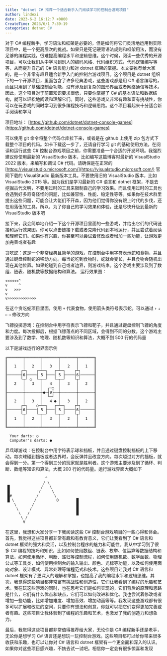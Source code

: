 ```yaml
---
title: "dotnet C# 推荐一个适合新手入门阅读学习的控制台游戏项目"
author: lindexi
date: 2023-6-2 16:12:7 +0800
CreateTime: 2023/6/1 7:39:19
categories: dotnet C#
---
```


对于 C# 编程新手，学习语法和框架是必要的，但是如何将它们灵活地运用到实际项目中，是一个更高层次的挑战。如果只是死记硬背语法规则和框架用法，而没有足够的编程实践，很难提高编程水平和逻辑思维。这个时候，阅读一些优秀的开源项目，可以让我们从中学习到别人的编码风格、代码组织方式，代码逻辑编写等等，从而提升自己的 C# 语言能力和对 dotnet 框架的掌握。本文要推荐给大家的，是一个非常有趣且适合新手入门的控制台游戏项目。这个项目是 dotnet 组织下的一个开源项目，里面包含了许多经典游戏，这些游戏都是用 C# 语言编写的，而且只用到了基础控制台功能，没有涉及到复杂的图形界面或者网络通信等技术。因此，这个项目对于前置知识要求很低，只要你掌握了 C# 的基本语法和数据结构，就可以轻松地阅读和理解它们。同时，这些游戏又非常有趣和富有挑战性，你可以在玩游戏的同时学习到很多编程技巧和逻辑思路。这个项目看起来十分适合新手阅读和学习

<!--more-->


<!-- CreateTime:2023/6/1 7:39:19 -->

<!-- 发布 -->
<!-- 博客 -->

项目地址： [https://github.com/dotnet/dotnet-console-games](https://github.com/dotnet/dotnet-console-games)

可以使用 git 命令将整个代码仓库拉下来，或者是在 github 上使用 zip 包方式下载整个项目的代码。如卡下载这一步了，还请自行学习 git 的基础使用方法。在阅读和运行这些 C# 控制台游戏项目之前，你需要准备一个合适的开发环境。我强烈建议你使用最新的 VisualStudio 版本，比如编写这篇博客时最新的 VisualStudio 2022 版本，来编写和调试 C# 代码。请确保是在正常的 [https://visualstudio.microsoft.com/](https://visualstudio.microsoft.com/) 官网下载的 VisualStudio 最新版本工具。不要使用旧的 VisualStudio 版本，比如 VisualStudio 2015 等。因为我们是学习最新的 C# 语言和 dotnet 框架，不是去挖掘古代文明，不要用过时的工具来限制自己的学习效果。而且使用过时的工具也会遇到好多奇奇怪怪的问题，比如兼容性、性能、稳定性等等。如果你在技术群里提出这些问题，可能会让大佬们不开森，因为他们觉得你没有跟上时代的步伐，还在用落伍的工具。所以，为了你自己的学习效果和体验，还是尽快升级到最新的 VisualStudio 版本吧

接下来，我会简单地介绍一下这个开源项目里面的一些游戏，并给出它们的代码链接和运行效果图。你可以点击链接下载或者克隆代码到本地运行，并且尝试着阅读和理解它们。如果你有兴趣，你甚至可以尝试着修改或者增加一些功能，让游戏更加完善或者有趣

<!-- GPT: 帮我润色一篇技术博客，我要让这篇博客显得没那么单薄。博客的背景是我在介绍一个开源的游戏项目，这是博客的内容：“对于 C# 编程新手，如果烦恼于对语法应用的不熟悉，即使学到了语法和框架的使用方法，但不知道如何合适的进行使用，组织好编程语言。这个时候进行阅读一些有质量的开源项目可以更好的帮助 C# 语言的学习和对 dotnet 框架的熟悉。本文推荐的一个控制台游戏项目，这是一个 dotnet 组织下的开源项目，里面的代码看起来还行，而且只用到基础控制台，前置知识很少，入门门槛也很低，同时又有趣味性，看起来挺适合新手阅读。这个开源的 C# 控制台游戏项目里面包含了许多经典游戏，比如贪吃蛇等。绝大部分项目就只有一个 Program.cs 代码文件，代码量不大，但充满逻辑，看起来十分适合新手阅读” -->

贪吃蛇：这是一个非常经典且简单的游戏，在控制台中用字符表示蛇和食物，并且通过键盘控制蛇的移动方向。每当蛇吃到食物时，蛇就会变长，并且食物会随机出现在其他位置。如果蛇碰到自己或者边界，则游戏结束。这个游戏主要涉及到了数组、链表、随机数等数据结构和算法。 运行效果图：

```
<<<<<<^
v     ^
v   >>>
v
v>>>>>>>>>>>>>
```

在这个贪吃蛇项目里面，使用 `+` 代表食物，使用箭头类符号表示蛇。可以通过 `↑` `↓` `←` `→` 修改方向

飞镖投掷游戏：在控制台中用字符表示飞镖和靶子，并且通过键盘控制飞镖的角度和力度。每次投掷后，根据飞镖落点的不同区域，会得到不同的分数。这个游戏主要涉及到了数学、物理、随机数等知识和算法，大概不到 500 行的代码量

以下是游戏运行的界面示例

```
╔═══════╤═══════╤═══════╤═══════╤═══════╗
║       │       │       │       │       ║
║   1   │   2   │   3   │   2   │   1   ║
║      ┌┴┐    ┌─┴─┐   ┌─┴─┐    ┌┴┐      ║
╟──────┤6├────┤ 5 ├───┤ 5 ├────┤6├──────╢
║      └┬┘ ○  └─┬─┘   └─┬─┘    └┬┘      ║
║   2   │   3   │   4   │   3   │   2   ║
║       │       │  ┌─○  │       │       ║
╟───────┼───────┼●─┤9├──┼───────┼───────╢
║       │       │  └─┘  │       │       ║
║   2   │   3   │   4 ● │   3   │   2   ║
║      ┌┴┐    ○─┴─┐   ┌─┴─┐    ┌┴┐      ║
╟──────┤6├────┤ 5 ├───┤ 5 ├────┤6├──────╢
║      └┬┘    └─┬─┘   └─┬─┘    └┬┘      ║
║   1   │   2   │   3   │   2   │   1   ║
║       │       │       │       │       ║
╚═══════╧═══════╧═══════╧═══════╧═══════╝

  Your darts: ○
  Computer's darts: ●
```

乒乓球游戏：在控制台中用字符表示球和挡板，并且通过键盘控制挡板的上下移动。每次球碰到挡板或者边界时，会反弹并且改变方向。每次越过对方的挡板，就会得到一分。第一个得到三分的玩家就是胜利者。这个游戏主要涉及到了循环、判断、数组等知识和算法，大概 200 行的代码量。运行游戏界面大概如下

```
                  ^               
                 / \              
 █              /   \             
 █             /     \            
 █#           /       \           
 █ \         /         O        █ 
    \       /                   █ 
     \     /                    █ 
      \   /                     █ 
       \ /                        
        V                         
```

在这里，我想和大家分享一下我阅读这些 C# 控制台游戏项目的一些心得和体会。首先，我觉得这些项目都非常有趣和有教育意义，它们让我看到了 C# 语言和 dotnet 框架的强大和灵活，以及控制台程序的魅力和可能性。我从中学习到了很多 C# 编程的技巧和知识，比如如何使用数组、链表、枚举、位运算等数据结构和算法，如何使用循环、判断、递归等控制流程，如何使用随机数、数学函数、物理公式等工具类，如何使用控制台的输入输出、颜色、光标等功能，以及如何使用面向对象、设计模式、异常处理等编程范式和技术。这些项目让我对 C# 语言和 dotnet 框架有了更深入的理解和掌握，也提高了我的编程水平和逻辑思维。其次，我觉得这些项目都非常富有挑战性和创造性，它们让我看到了编程的乐趣和艺术。我在玩这些游戏的同时，也在思考它们是如何实现的，它们背后的原理和思路是什么，它们有什么优点和缺点，它们可以如何改进和优化。我也尝试着修改或者增加一些功能，比如增加难度、增加音效、增加动画等等。我发现这些游戏都有很多可以扩展和改进的空间，只要你有想法和创意，你就可以把它们变得更加完善或者有趣。这些项目让我体验到了编程的乐趣和艺术，也激发了我的创造力和想象力。

最后，我觉得这些项目都非常值得推荐给大家，无论你是 C# 编程新手还是老手，无论你是想学习 C# 语言还是想玩一玩控制台游戏。这些项目都可以给你带来很多收获和乐趣，也可以让你对 C# 语言和 dotnet 框架有一个更全面和深入的认识。如果你对这些项目感兴趣，不妨去试一试吧。相信你一定会有很多惊喜和发现
